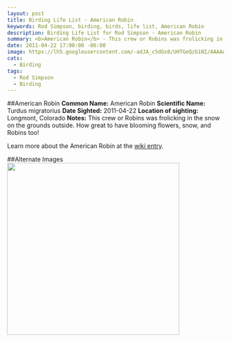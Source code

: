 ```yaml
---
layout: post
title: Birding Life List - American Robin
keywords: Rod Simpson, birding, birds, life list, American Robin
description: Birding Life List for Rod Simpson - American Robin
summary: <b>American Robin</b> - This crew or Robins was frolicking in the snow on the grounds outside. How great to have blooming flowers, snow, and Robins too!
date: 2011-04-22 17:00:00 -06:00
image: https://lh5.googleusercontent.com/-adJA_c5dGs0/UHTGeQzb1NI/AAAAAAAAAiQ/GaK-gmjQqCo/s800/untitled.jpg
cats:
  - Birding
tags:
  - Rod Simpson
  - Birding
---
```


##American Robin
**Common Name:** American Robin
**Scientific Name:** Turdus migratorius
**Date Sighted:** 2011-04-22
**Location of sighting:** Longmont, Colorado
**Notes:** This crew or Robins was frolicking in the snow on the grounds outside. How great to have blooming flowers, snow, and Robins too!



Learn more about the American Robin at the [wiki entry](http://en.wikipedia.org/wiki/American_Robin).

##Alternate Images
<a href="https://lh5.googleusercontent.com/-_X-wJXp4-LI/UHTGgFgY_WI/AAAAAAAAAiY/NUzW1pQV8Bo/s640/untitled-2.jpg">
<img src="https://lh5.googleusercontent.com/-_X-wJXp4-LI/UHTGgFgY_WI/AAAAAAAAAiY/NUzW1pQV8Bo/s640/untitled-2.jpg" style="width: 400px">
</a>
